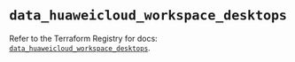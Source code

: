 # `data_huaweicloud_workspace_desktops`

Refer to the Terraform Registry for docs: [`data_huaweicloud_workspace_desktops`](https://registry.terraform.io/providers/huaweicloud/huaweicloud/1.71.1/docs/data-sources/workspace_desktops).
